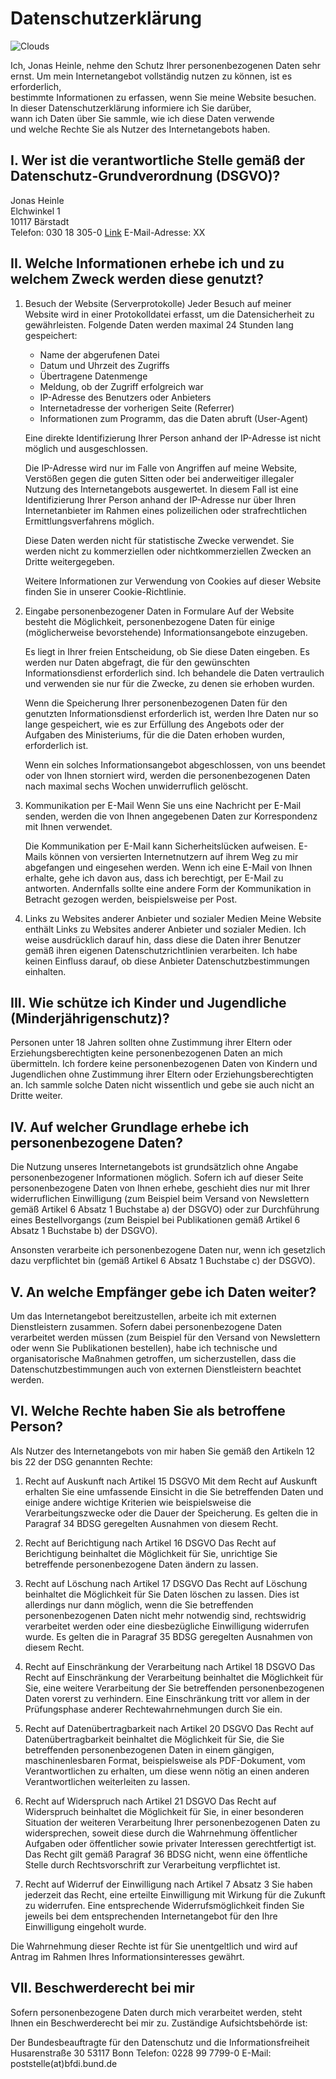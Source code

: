 # Datenschutzerklärung

![Clouds](Coffee-removebg.png)

Ich, Jonas Heinle, nehme den Schutz Ihrer personenbezogenen Daten sehr ernst. 
Um mein Internetangebot vollständig nutzen zu können, ist es erforderlich,  
bestimmte Informationen zu erfassen, wenn Sie meine Website besuchen. 
In dieser Datenschutzerklärung informiere ich Sie darüber,  
wann ich Daten über Sie sammle,	wie ich diese Daten verwende  
und welche Rechte Sie als Nutzer des Internetangebots haben.  

## I. Wer ist die verantwortliche Stelle gemäß der Datenschutz-Grundverordnung (DSGVO)?
Jonas Heinle  
Elchwinkel 1  
10117 Bärstadt  
Telefon: 030 18 305-0 
[Link](#) 
E-Mail-Adresse: XX  

## II. Welche Informationen erhebe ich und zu welchem Zweck werden diese genutzt?
1. 	Besuch der Website (Serverprotokolle)
   	Jeder Besuch auf meiner Website wird in einer Protokolldatei erfasst,
   	um die Datensicherheit zu gewährleisten. Folgende Daten werden maximal
   	24 Stunden lang gespeichert:

	- Name der abgerufenen Datei
   	- Datum und Uhrzeit des Zugriffs
   	- Übertragene Datenmenge
   	- Meldung, ob der Zugriff erfolgreich war
   	- IP-Adresse des Benutzers oder Anbieters
   	- Internetadresse der vorherigen Seite (Referrer)
   	- Informationen zum Programm, das die Daten abruft (User-Agent)

   	Eine direkte Identifizierung Ihrer Person anhand der IP-Adresse ist nicht
   	möglich und ausgeschlossen.

   	Die IP-Adresse wird nur im Falle von Angriffen auf meine Website,
   	Verstößen gegen die guten Sitten oder bei anderweitiger illegaler Nutzung
    des Internetangebots ausgewertet. In diesem Fall ist eine Identifizierung
	Ihrer Person anhand der IP-Adresse nur über Ihren Internetanbieter im Rahmen
	eines polizeilichen oder strafrechtlichen Ermittlungsverfahrens möglich.

   	Diese Daten werden nicht für statistische Zwecke verwendet.
	Sie werden nicht zu kommerziellen oder nichtkommerziellen Zwecken
	an Dritte weitergegeben.

   	Weitere Informationen zur Verwendung von Cookies auf dieser Website
	finden Sie in unserer Cookie-Richtlinie.

2. 	Eingabe personenbezogener Daten in Formulare
   	Auf der Website besteht die Möglichkeit, personenbezogene Daten für einige
	(möglicherweise bevorstehende) Informationsangebote einzugeben.

   	Es liegt in Ihrer freien Entscheidung, ob Sie diese Daten eingeben.
	Es werden nur Daten abgefragt, die für den gewünschten Informationsdienst
	erforderlich sind. Ich behandele die Daten vertraulich und verwenden sie
	nur für die Zwecke, zu denen sie erhoben wurden.

   	Wenn die Speicherung Ihrer personenbezogenen Daten für den genutzten
	Informationsdienst erforderlich ist, werden Ihre Daten nur so lange gespeichert,
	wie es zur Erfüllung des Angebots oder der Aufgaben des Ministeriums,
	für die die Daten erhoben wurden, erforderlich ist.

   	Wenn ein solches Informationsangebot abgeschlossen, von uns beendet
	oder von Ihnen storniert wird, werden die personenbezogenen Daten nach
	maximal sechs Wochen unwiderruflich gelöscht.

3. Kommunikation per E-Mail
   Wenn Sie uns eine Nachricht per E-Mail senden, werden die von Ihnen
   angegebenen Daten zur Korrespondenz mit Ihnen verwendet.

   Die Kommunikation per E-Mail kann Sicherheitslücken aufweisen. E-Mails
   können von versierten Internetnutzern auf ihrem Weg zu mir abgefangen
   und eingesehen werden. Wenn ich eine E-Mail von Ihnen erhalte, gehe ich
   davon aus, dass ich berechtigt, per E-Mail zu antworten. Andernfalls sollte
   eine andere Form der Kommunikation in Betracht gezogen werden, beispielsweise per Post.

4. Links zu Websites anderer Anbieter und sozialer Medien
   Meine Website enthält Links zu Websites anderer Anbieter und sozialer Medien.
   Ich weise ausdrücklich darauf hin, dass diese die Daten ihrer Benutzer gemäß
   ihren eigenen Datenschutzrichtlinien verarbeiten.
   Ich habe keinen Einfluss darauf, ob diese Anbieter Datenschutzbestimmungen einhalten.

## III. Wie schütze ich Kinder und Jugendliche (Minderjährigenschutz)?
Personen unter 18 Jahren sollten ohne Zustimmung ihrer Eltern oder Erziehungsberechtigten
keine personenbezogenen Daten an mich übermitteln. Ich fordere keine personenbezogenen Daten
von Kindern und Jugendlichen ohne Zustimmung ihrer Eltern oder Erziehungsberechtigten an.
Ich sammle solche Daten nicht wissentlich und gebe sie auch nicht an Dritte weiter.

## IV. Auf welcher Grundlage erhebe ich personenbezogene Daten?
Die Nutzung unseres Internetangebots ist grundsätzlich ohne Angabe
personenbezogener Informationen möglich. Sofern ich auf dieser Seite personenbezogene
Daten von Ihnen erhebe, geschieht dies nur mit Ihrer widerruflichen Einwilligung
(zum Beispiel beim Versand von Newslettern gemäß Artikel 6 Absatz 1 Buchstabe a) der DSGVO)
oder zur Durchführung eines Bestellvorgangs
(zum Beispiel bei Publikationen gemäß Artikel 6 Absatz 1 Buchstabe b) der DSGVO).

Ansonsten verarbeite ich personenbezogene Daten nur, wenn ich gesetzlich dazu
verpflichtet bin (gemäß Artikel 6 Absatz 1 Buchstabe c) der DSGVO).

## V. An welche Empfänger gebe ich Daten weiter?
Um das Internetangebot bereitzustellen, arbeite ich mit externen Dienstleistern zusammen.
Sofern dabei personenbezogene Daten verarbeitet werden müssen
(zum Beispiel für den Versand von Newslettern oder wenn Sie Publikationen bestellen),
habe ich technische und organisatorische Maßnahmen getroffen, um sicherzustellen,
dass die Datenschutzbestimmungen auch von externen Dienstleistern beachtet werden.

## VI. Welche Rechte haben Sie als betroffene Person?
Als Nutzer des Internetangebots von mir haben Sie gemäß den Artikeln 12 bis 22 der DSG genannten
Rechte:

1. 	Recht auf Auskunft nach Artikel 15 DSGVO
	Mit dem Recht auf Auskunft erhalten Sie eine umfassende Einsicht in die Sie
	betreffenden Daten und einige andere wichtige Kriterien wie beispielsweise die
	Verarbeitungszwecke oder die Dauer der Speicherung. Es gelten die in Paragraf 34 BDSG
	geregelten Ausnahmen von diesem Recht.

2. 	Recht auf Berichtigung nach Artikel 16 DSGVO
	Das Recht auf Berichtigung beinhaltet die Möglichkeit für Sie, unrichtige
	Sie betreffende personenbezogene Daten ändern zu lassen.

3.	Recht auf Löschung nach Artikel 17 DSGVO
	Das Recht auf Löschung beinhaltet die Möglichkeit für Sie Daten löschen zu lassen.
	Dies ist allerdings nur dann möglich, wenn die Sie betreffenden personenbezogenen
	Daten nicht mehr notwendig sind, rechtswidrig verarbeitet werden oder eine
	diesbezügliche Einwilligung widerrufen wurde.
	Es gelten die in Paragraf 35 BDSG geregelten Ausnahmen von diesem Recht.

4. 	Recht auf Einschränkung der Verarbeitung nach Artikel 18 DSGVO
	Das Recht auf Einschränkung der Verarbeitung beinhaltet die Möglichkeit für Sie,
	eine weitere Verarbeitung der Sie betreffenden personenbezogenen Daten vorerst
	zu verhindern. Eine Einschränkung tritt vor allem in der Prüfungsphase anderer
	Rechtewahrnehmungen durch Sie ein.

5.	Recht auf Datenübertragbarkeit nach Artikel 20 DSGVO
	Das Recht auf Datenübertragbarkeit beinhaltet die Möglichkeit für Sie,
	die Sie betreffenden personenbezogenen Daten in einem gängigen, maschinenlesbaren Format,
	beispielsweise als PDF-Dokument, vom Verantwortlichen zu erhalten,
	um diese wenn nötig an einen anderen Verantwortlichen weiterleiten zu lassen.

6.	Recht auf Widerspruch nach Artikel 21 DSGVO
	Das Recht auf Widerspruch beinhaltet die Möglichkeit für Sie,
	in einer besonderen Situation der weiteren Verarbeitung Ihrer
	personenbezogenen Daten zu widersprechen, soweit diese durch die Wahrnehmung
	öffentlicher Aufgaben oder öffentlicher sowie privater Interessen gerechtfertigt ist.
	Das Recht gilt gemäß Paragraf 36 BDSG nicht, wenn eine öffentliche Stelle durch
	Rechtsvorschrift zur Verarbeitung verpflichtet ist.

7.	Recht auf Widerruf der Einwilligung nach Artikel 7 Absatz 3
	Sie haben jederzeit das Recht, eine erteilte Einwilligung mit Wirkung für die
	Zukunft zu widerrufen. Eine entsprechende Widerrufsmöglichkeit finden Sie jeweils
	bei dem entsprechenden Internetangebot für den Ihre Einwilligung eingeholt wurde.

Die Wahrnehmung dieser Rechte ist für Sie unentgeltlich und wird auf Antrag im
Rahmen Ihres Informationsinteresses gewährt.

## VII. Beschwerderecht bei mir

Sofern personenbezogene Daten durch mich verarbeitet werden, steht Ihnen ein
Beschwerderecht bei mir zu. Zuständige Aufsichtsbehörde ist:

Der Bundesbeauftragte für den Datenschutz und die Informationsfreiheit
Husarenstraße 30
53117 Bonn
Telefon: 0228 99 7799-0
E-Mail: poststelle(at)bfdi.bund.de